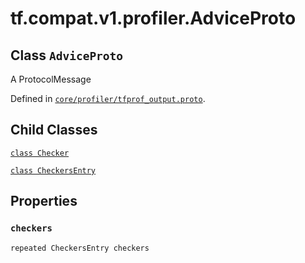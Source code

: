 <div itemscope itemtype="http://developers.google.com/ReferenceObject">
<meta itemprop="name" content="tf.compat.v1.profiler.AdviceProto" />
<meta itemprop="path" content="Stable" />
<meta itemprop="property" content="Checker"/>
<meta itemprop="property" content="CheckersEntry"/>
<meta itemprop="property" content="checkers"/>
</div>

# tf.compat.v1.profiler.AdviceProto

## Class `AdviceProto`

A ProtocolMessage





Defined in [`core/profiler/tfprof_output.proto`](/code/stable/tensorflow/core/profiler/tfprof_output.proto).

<!-- Placeholder for "Used in" -->


## Child Classes
[`class Checker`](../../../../tf/compat/v1/profiler/AdviceProto/Checker.md)

[`class CheckersEntry`](../../../../tf/compat/v1/profiler/AdviceProto/CheckersEntry.md)

## Properties

<h3 id="checkers"><code>checkers</code></h3>

`repeated CheckersEntry checkers`




